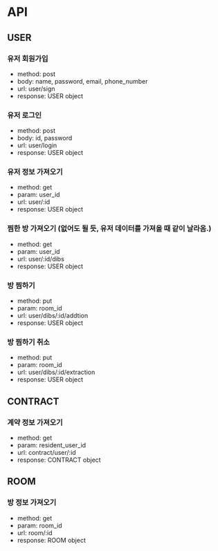 # API

## USER

### 유저 회원가입
- method: post
- body: name, password, email, phone_number
- url: user/sign
- response: USER object

### 유저 로그인
- method: post
- body: id, password
- url: user/login
- response: USER object

### 유저 정보 가져오기
- method: get
- param: user_id
- url: user/:id
- response: USER object

### 찜한 방 가져오기 (없어도 될 듯, 유저 데이터를 가져올 때 같이 날라옴.)
- method: get
- param: user_id
- url: user/:id/dibs
- response: USER object

### 방 찜하기
- method: put
- param: room_id
- url: user/dibs/:id/addtion
- response: USER object

### 방 찜하기 취소
- method: put
- param: room_id
- url: user/dibs/:id/extraction
- response: USER object
 
## CONTRACT

### 계약 정보 가져오기
- method: get
- param: resident_user_id
- url: contract/user/:id
- response: CONTRACT object

## ROOM

### 방 정보 가져오기
- method: get
- param: room_id
- url: room/:id
- response: ROOM object
